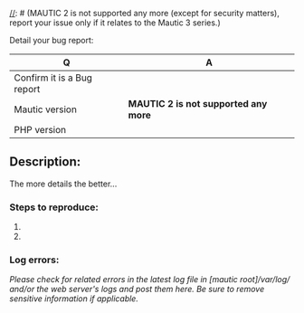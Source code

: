 [//]: # (READ THIS BEFORE PUBLISHING YOUR ISSUE)

[//]: # (Please post questions, support requests and feature requests/ideas at https://forum.mautic.org.)
[//]: # (Strictly follow the instructions hereunder, otherwise your issue will be closed for lack of information.)
[//]: # (DO NOT report security vulnerabilities here. Send them to security@mautic.com.)
[//]: # (MAUTIC 2 is not supported any more (except for security matters), report your issue only if it relates to the Mautic 3 series.)

Detail your bug report:

| Q  | A
| ---| ---
| Confirm it is a Bug report |
| Mautic version | **MAUTIC 2 is not supported any more**
| PHP version |

[//]: # (Feature request? ---> Go to the forum please ---> https://forum.mautic.org/c/ideas)
[//]: # (Enhancement? ---> Go to the forum please ---> https://forum.mautic.org/c/ideas)
[//]: # (Need support, have questions? ---> Go to the forum please ---> https://forum.mautic.org/c/support)

## Description:
The more details the better...


### Steps to reproduce:
1.
2.

### Log errors:

_Please check for related errors in the latest log file in [mautic root]/var/log/ and/or the web server's logs and post them here. Be sure to remove sensitive information if applicable._ 